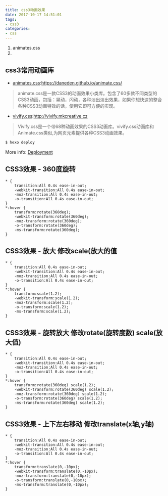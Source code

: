 ```yaml
---
title: css3动画效果
date: 2017-10-17 14:51:01
tags:
- css3
categories: 
- css
---
```


1. animates.css
2. 

## css3常用动画库

- [animates.css](https://daneden.github.io/animate.css/):https://daneden.github.io/animate.css/
> animate.css是一款CSS3的动画效果小类库。包含了60多款不同类型的CSS3动画，包括：晃动，闪动，各种淡出淡出效果，如果你想快速的整合各种CSS3动画特效的话，使用它即可方便的实现。

- [vivify.css](http://vivify.mkcreative.cz):http://vivify.mkcreative.cz 
> Vivify.css是一个带68种动画效果的CSS3动画库。vivify.css动画库和Animate.css类似,为网页元素提供各种CSS3动画效果。



<!-- more -->

``` bash
$ hexo deploy
```

More info: [Deployment](https://hexo.io/docs/deployment.html)


## CSS3效果 - 360度旋转
```
* {
    transition:All 0.4s ease-in-out;
    -webkit-transition:All 0.4s ease-in-out;
    -moz-transition:All 0.4s ease-in-out;
    -o-transition:All 0.4s ease-in-out;
}
*:hover {
    transform:rotate(360deg);
    -webkit-transform:rotate(360deg);
    -moz-transform:rotate(360deg);
    -o-transform:rotate(360deg);
    -ms-transform:rotate(360deg);
}
```
## CSS3效果 - 放大 修改scale(放大的值
```
* {
    transition:All 0.4s ease-in-out;
    -webkit-transition:All 0.4s ease-in-out;
    -moz-transition:All 0.4s ease-in-out;
    -o-transition:All 0.4s ease-in-out;
}
*:hover {
    transform:scale(1.2);
    -webkit-transform:scale(1.2);
    -moz-transform:scale(1.2);
    -o-transform:scale(1.2);
    -ms-transform:scale(1.2);
}
```
## CSS3效果 - 旋转放大 修改rotate(旋转度数) scale(放大值) 
```
* {
    transition:All 0.4s ease-in-out;
    -webkit-transition:All 0.4s ease-in-out;
    -moz-transition:All 0.4s ease-in-out;
    -o-transition:All 0.4s ease-in-out;
}
*:hover {
    transform:rotate(360deg) scale(1.2);
    -webkit-transform:rotate(360deg) scale(1.2);
    -moz-transform:rotate(360deg) scale(1.2);
    -o-transform:rotate(360deg) scale(1.2);
    -ms-transform:rotate(360deg) scale(1.2);
}
```
## CSS3效果 - 上下左右移动 修改translate(x轴,y轴)
```
* {
    transition:All 0.4s ease-in-out;
    -webkit-transition:All 0.4s ease-in-out;
    -moz-transition:All 0.4s ease-in-out;
    -o-transition:All 0.4s ease-in-out;
}
*:hover {
    transform:translate(0,-10px);
    -webkit-transform:translate(0,-10px);
    -moz-transform:translate(0,-10px);
    -o-transform:translate(0,-10px);
    -ms-transform:translate(0,-10px);
}
```